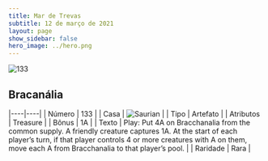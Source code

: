 ```yaml
---
title: Mar de Trevas
subtitle: 12 de março de 2021
layout: page
show_sidebar: false
hero_image: ../hero.png
---
```


![133](https://cdn.keyforgegame.com/media/card_front/pt/496_133_X7FW8WM3P8MH_pt.png)

## Bracanália

|----|----|
| Número | 133 |
| Casa | ![Saurian](https://archonarcana.com/images/thumb/9/9e/Saurian_P.png/22px-Saurian_P.png "Sauro") |
| Tipo | Artefato |
| Atributos | Treasure |
| Bônus | 1A |
| Texto | Play: Put 4A on Bracchanalia from the common supply. A friendly creature captures 1A.  At the start of each player’s turn, if that player controls 4 or more creatures with A on them, move each A from Bracchanalia to that player’s pool. |
| Raridade | Rara |
